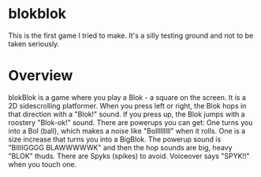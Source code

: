 # blokblok

This is the first game I tried to make. It's a silly testing ground and not to be taken seriously.

# Overview

blokBlok is a game where you play a Blok - a square on the screen. It is a 2D sidescrolling platformer. When you press left or right, the Blok hops in that direction with a "Blok!" sound. If you press up, the Blok jumps with a roostery "Blok-ok!" sound. 
There are powerups you can get:
One turns you into a Bol (ball), which makes a noise like "Bolllllllll" when it rolls.
One is a size increase that turns you into a BigBlok. The powerup sound is "BIIIIGGGG BLAWWWWWK" and then the hop sounds are big, heavy "BLOK" thuds.
There are Spyks (spikes) to avoid. Voiceover says "SPYK!!" when you touch one.
